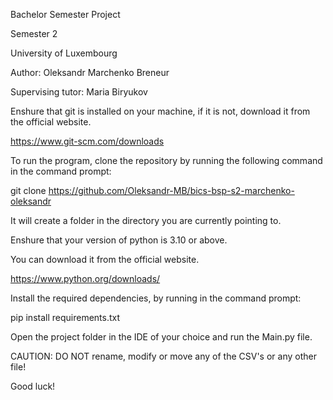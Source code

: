Bachelor Semester Project 

Semester 2

University of Luxembourg

Author: Oleksandr Marchenko Breneur

Supervising tutor: Maria Biryukov

Enshure that git is installed on your machine, if it is not, download it from the official website.

https://www.git-scm.com/downloads

To run the program, clone the repository by running the following command in the command prompt:

git clone https://github.com/Oleksandr-MB/bics-bsp-s2-marchenko-oleksandr

It will create a folder in the directory you are currently pointing to.

Enshure that your version of python is 3.10 or above.

You can download it from the official website.

https://www.python.org/downloads/

Install the required dependencies, by running in the command prompt:

pip install requirements.txt

Open the project folder in the IDE of your choice and run the Main.py file.

CAUTION: DO NOT rename, modify or move any of the CSV's or any other file!

Good luck!
